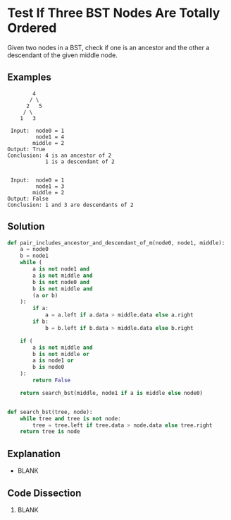 # Test If Three BST Nodes Are Totally Ordered
Given two nodes in a BST, check if one is an ancestor and the other a descendant of the given middle node.

## Examples
```
        4
       / \
      2   5
     / \
    1   3

 Input:  node0 = 1
         node1 = 4
        middle = 2
Output: True
Conclusion: 4 is an ancestor of 2
            1 is a descendant of 2


 Input:  node0 = 1
         node1 = 3
        middle = 2
Output: False
Conclusion: 1 and 3 are descendants of 2
```

## Solution
```python
def pair_includes_ancestor_and_descendant_of_m(node0, node1, middle):
    a = node0
    b = node1
    while (
        a is not node1 and
        a is not middle and
        b is not node0 and
        b is not middle and
        (a or b)
    ):
        if a:
            a = a.left if a.data > middle.data else a.right
        if b:
            b = b.left if b.data > middle.data else b.right

    if (
        a is not middle and
        b is not middle or
        a is node1 or
        b is node0
    ):
        return False

    return search_bst(middle, node1 if a is middle else node0)


def search_bst(tree, node):
    while tree and tree is not node:
        tree = tree.left if tree.data > node.data else tree.right
    return tree is node
```

## Explanation
* BLANK

## Code Dissection
1. BLANK